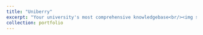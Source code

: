 ```yaml
---
title: "Uniberry"
excerpt: "Your university's most comprehensive knowledgebase<br/><img src='/images/uniberrywebsite.png'>"
collection: portfolio
---
```


